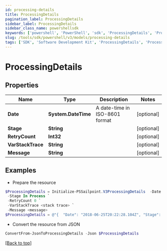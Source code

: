```yaml
---
id: processing-details
title: ProcessingDetails
pagination_label: ProcessingDetails
sidebar_label: ProcessingDetails
sidebar_class_name: powershellsdk
keywords: ['powershell', 'PowerShell', 'sdk', 'ProcessingDetails', 'ProcessingDetails'] 
slug: /tools/sdk/powershell/v3/models/processing-details
tags: ['SDK', 'Software Development Kit', 'ProcessingDetails', 'ProcessingDetails']
---
```



# ProcessingDetails

## Properties

Name | Type | Description | Notes
------------ | ------------- | ------------- | -------------
**Date** | **System.DateTime** | A date-time in ISO-8601 format | [optional] 
**Stage** | **String** |  | [optional] 
**RetryCount** | **Int32** |  | [optional] 
**VarStackTrace** | **String** |  | [optional] 
**Message** | **String** |  | [optional] 

## Examples

- Prepare the resource
```powershell
$ProcessingDetails = Initialize-PSSailpoint.V3ProcessingDetails  -Date 2018-06-25T20:22:28.104Z `
 -Stage In Process `
 -RetryCount 0 `
 -VarStackTrace <stack trace> `
 -Message <message>
$ProcessingDetails = @"{  "Date": "2018-06-25T20:22:28.104Z", "Stage": "In Process", "RetryCount": "0", "VarStackTrace": "<stack trace>", "Message": "<message>" }"@
```

- Convert the resource from JSON
```powershell
ConvertFrom-JsonToProcessingDetails -Json $ProcessingDetails
```


[[Back to top]](#) 

